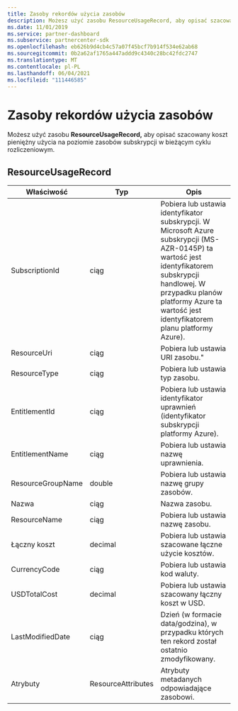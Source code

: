 ```yaml
---
title: Zasoby rekordów użycia zasobów
description: Możesz użyć zasobu ResourceUsageRecord, aby opisać szacowany koszt pieniężny użycia na poziomie zasobów subskrypcji w bieżącym cyklu rozliczeniowym.
ms.date: 11/01/2019
ms.service: partner-dashboard
ms.subservice: partnercenter-sdk
ms.openlocfilehash: eb626b9d4cb4c57a07f45bcf7b914f534e62ab68
ms.sourcegitcommit: 0b2a62af1765a447addd9c4340c28bc42fdc2747
ms.translationtype: MT
ms.contentlocale: pl-PL
ms.lasthandoff: 06/04/2021
ms.locfileid: "111446585"
---
```

# <a name="resource-usage-record-resources"></a>Zasoby rekordów użycia zasobów

Możesz użyć zasobu **ResourceUsageRecord,** aby opisać szacowany koszt pieniężny użycia na poziomie zasobów subskrypcji w bieżącym cyklu rozliczeniowym.

## <a name="resourceusagerecord"></a>ResourceUsageRecord

| Właściwość          | Typ               | Opis                                                                                                                                                                                                |
|-------------------|--------------------|------------------------------------------------------------------------------------------------------------------------------------------------------------------------------------------------------------|
| SubscriptionId    | ciąg             | Pobiera lub ustawia identyfikator subskrypcji. W Microsoft Azure subskrypcji (MS-AZR-0145P) ta wartość jest identyfikatorem subskrypcji handlowej. W przypadku planów platformy Azure ta wartość jest identyfikatorem planu platformy Azure). |
| ResourceUri       | ciąg             | Pobiera lub ustawia URI zasobu."                                                                                                                                                                            |
| ResourceType      | ciąg             | Pobiera lub ustawia typ zasobu.                                                                                                                                                                            |
| EntitlementId     | ciąg             | Pobiera lub ustawia identyfikator uprawnień (identyfikator subskrypcji platformy Azure).                                                                                                                               |
| EntitlementName   | ciąg             | Pobiera lub ustawia nazwę uprawnienia.                                                                                                                                                                         |
| ResourceGroupName | double             | Pobiera lub ustawia nazwę grupy zasobów.                                                                                                                                                                      |
| Nazwa              | ciąg             | Nazwa zasobu.                                                                                                                                                                                  |
| ResourceName      | ciąg             | Pobiera lub ustawia nazwę zasobu.                                                                                                                                                                     |
| Łączny koszt         | decimal            | Pobiera lub ustawia szacowane łączne użycie kosztów.                                                                                                                                                               |
| CurrencyCode      | ciąg             | Pobiera lub ustawia kod waluty.                                                                                                                                                                            |
| USDTotalCost      | decimal            | Pobiera lub ustawia szacowany łączny koszt w USD.                                                                                                                                                              |
| LastModifiedDate  | ciąg             | Dzień (w formacie data/godzina), w przypadku których ten rekord został ostatnio zmodyfikowany.                                                                                                                                          |
| Atrybuty        | ResourceAttributes | Atrybuty metadanych odpowiadające zasobowi.                                                                                                                                                     |
